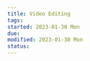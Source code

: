 ```yaml
---
title: Video Editing
tags:   
started: 2023-01-30 Mon
due: 
modified: 2023-01-30 Mon
status: 
---
```

